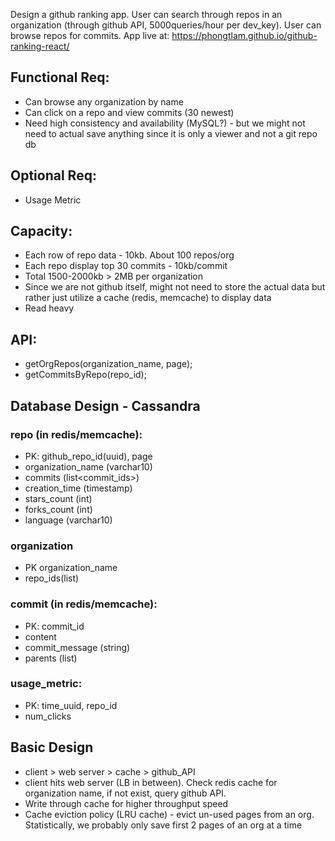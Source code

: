 Design a github ranking app. User can search through repos in an organization (through github API, 5000queries/hour per dev_key). User can browse repos for commits.
App live at: https://phongtlam.github.io/github-ranking-react/

## Functional Req:
- Can browse any organization by name
- Can click on a repo and view commits (30 newest)
- Need high consistency and availability (MySQL?) - but we might not need to actual save anything since it is only a viewer and not a git repo db

## Optional Req:
- Usage Metric

## Capacity:
- Each row of repo data - 10kb. About 100 repos/org 
- Each repo display top 30 commits - 10kb/commit
- Total 1500-2000kb > 2MB per organization
- Since we are not github itself, might not need to store the actual data but rather just utilize a cache (redis, memcache) to display data
- Read heavy

## API:
- getOrgRepos(organization_name, page);
- getCommitsByRepo(repo_id);

## Database Design - Cassandra
### repo (in redis/memcache):
- PK: github_repo_id(uuid), page
- organization_name (varchar10)
- commits (list<commit_ids>)
- creation_time (timestamp)
- stars_count (int)
- forks_count (int)
- language (varchar10)

### organization
- PK organization_name
- repo_ids(list<uuid>)

### commit (in redis/memcache):
- PK: commit_id
- content
- commit_message (string)
- parents (list<sha>)

### usage_metric:
- PK: time_uuid, repo_id
- num_clicks

## Basic Design
- client > web server > cache > github_API
- client hits web server (LB in between). Check redis cache for organization name, if not exist, query github API.
- Write through cache for higher throughput speed 
- Cache eviction policy (LRU cache) - evict un-used pages from an org. Statistically, we probably only save first 2 pages of an org at a time